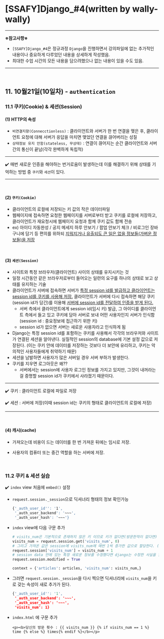 # [SSAFY]Django_#4(written by wally-wally)

----

**※참고사항※**

- `[SSAFY]Django_#4`은 정규과정 `Django`을 진행하면서 강의파일에 없는 추가적인 내용이나 중요하게 다루었던 내용을 상세하게 작성했음.
- 최대한 수업 시간의 모든 내용을 담으려했으나 없는 내용이 있을 수도 있음.

------

<br>

## 11. 10월21일(10일차) - `authentication`

### 11.1 쿠키(Cookie) & 세션(Session)

#### (1) HTTP의 속성

- `비연결지향(Connecctionless)` : 클라이언트와 서버가 한 번 연결을 맺은 후, 클라이언트 요청에 대해 서버가 응답을 마치면 맺었던 연결을 끊어버리는 성질
- `상태정보 유지 안함(stateless, 무상태)` : 연결이 끊어지는 순간 클라이언트와 서버간의 통신이 끝남(각각 완벽하게 독립적)

---

:heavy_check_mark: 매번 새로운 인증을 해야하는 번거로움이 발생하는데 이를 해결하기 위해 상태를 기억하는 방법 중 `쿠키`와 `세션`이 있다.

---

<br>

#### (2) `쿠키(Cookie)`

- 클라이언트의 로컬에 저장되는 키 값의 작은 데이터파일
- 웹페이지에 접속하면 요청한 웹페이지를 서버로부터 받고 쿠키를 로컬에 저장하고, 클라이언트가 재요청시에 웹페이지 요청과 함께 쿠키 값도 함께 전송
- ex) 아이디 자동완성 / 공지 메세지 하루 안보기 / 팝업 안보기 체크 / 비로그인 장바구니에 담기 등 편의를 위하되 <u>지워지거나 유출되도 큰 일은 없을 정보들(가벼운 정보들)을 저장</u>

<br>

#### (3) `세션(Session)`

- 사이트와 특정 브라우저(클라이언트) 사이의 상태를 유지시키는 것
- 일정 시간동안 같은 브라우저로부터 들어오는 일련의 요구를 하나의 상태로 보고 상태를 유지하는 기술
- 클라이언트가 서버에 접속하면 서버가 <u>특정 session id를 발급하고 클라이언트는 session id를 쿠키를 사용해 저장.</u> 클라이언트가 서버에 다시 접속하면 해당 쿠키(session id가 담긴)를 이용해 <u>서버에 session id를 전달하여 인증을 받게 된다.</u>
  - 서버 측에서 클라이언트에게 session id(임시 키) 발급, 그 아이디를 클라이언트 측에서 들고 있고 쿠키에 담아 서버로 보내 어떤 사용자인지 서버가 인식함(session id : 중요정보에 접근하기 위한 키)
  - session id가 없으면 서버는 새로운 사용자라고 인식하게 됨
- Django는 특정 session id를 포함하는 쿠키를 사용해서 각각의 브라우저와 사이트가 연결된 세션을 알아낸다. 실질적인 session의 database에 기본 설정 값으로 저장된다. (이는 쿠키 안에 데이터를 저장하는 것보다 더 보안에 유리하고, 쿠키는 악의적인 사용자들에게 취약하기 때문)
- 세션을 남발하면 사용자가 많은 서버일 경우 서버 부하가 발생한다.
- 쿠키를 지우면 로그아웃은 왜??
  - 서버에서는 session에 사용자 로그인 정보를 가지고 있지만, 그것이 내꺼라는 걸 증명할 session id가 쿠키에서 사라졌기 때문이다.

---

:heavy_check_mark: 쿠키 : 클라이언트 로컬에 파일로 저장

:heavy_check_mark: 세션 : 서버에 저장(이때 session id는 쿠키의 형태로 클라이언트의 로컬에 저장)

---

<br>

#### (4) 캐시(cache)

- 가져오는데 비용이 드는 데이터를 한 번 가져온 뒤에는 임시로 저장.

- 사용자의 컴퓨터 또는 중간 역할을 하는 서버에 저장.

<br>

### 11.2 쿠키 & 세션 실습

:heavy_check_mark: `index` view 처음에 `embed()` 설정

- `request.session._session`으로 딕셔너리 형태의 정보 확인가능

  ```bash
  {'_auth_user_id'': '1',
   '_auth_user_backend': '~~~',
   '_auth_user_hash': '~~~'}
  ```

- `index` view에 다음 구문 추가

  ```python
  # visits_num은 기본적으로 존재하지 않은 키 이므로 키가 없다면(방문한적이 없다면) 0 값을 가져오도록 한다.
  visits_num = request.session.get('visits_num', 0)
  # 그리고 가져온 값은 session에 visits_num에 매번 1씩 증가한 값으로 할당한다. (유저의 다음 방문을 위해)
  request.session['visits_num'] = visits_num + 1
  # session data 안에 있는 특정 새로운 정보를 수정했다면 django는 수정한 사실을 알아채지 못하기 때문에 다음과 같이 설정.
  request.session.modified = True
  ```

  ```python
  context = {'articles': articles, 'visits_num': visits_num,}
  ```

- 그러면 `request.session._session`을 다시 찍으면 딕셔너리에 `visits_num`을 키로 갖는 속성이 새로 추가가 된다.

  ```python
  {'_auth_user_id'': '1',
   '_auth_user_backend': '~~~',
   '_auth_user_hash': '~~~',
   'visits_num': 1}
  ```

- `index.html` 에 구문 추가

  ```django
  <p><b>당신의 방문 횟수 : {{ visits_num }} {% if visits_num == 1 %} time {% else %} times{% endif %}</b></p>
  ```

  